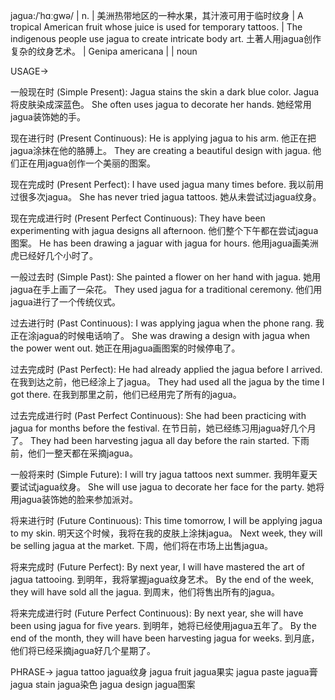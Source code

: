 jagua:/ˈhɑːɡwə/ | n. |  美洲热带地区的一种水果，其汁液可用于临时纹身 | A tropical American fruit whose juice is used for temporary tattoos. |  The indigenous people use jagua to create intricate body art.  土著人用jagua创作复杂的纹身艺术。 |  Genipa americana |  | noun

USAGE->

一般现在时 (Simple Present):
Jagua stains the skin a dark blue color.  Jagua 将皮肤染成深蓝色。
She often uses jagua to decorate her hands. 她经常用jagua装饰她的手。

现在进行时 (Present Continuous):
He is applying jagua to his arm. 他正在把jagua涂抹在他的胳膊上。
They are creating a beautiful design with jagua. 他们正在用jagua创作一个美丽的图案。

现在完成时 (Present Perfect):
I have used jagua many times before. 我以前用过很多次jagua。
She has never tried jagua tattoos. 她从未尝试过jagua纹身。

现在完成进行时 (Present Perfect Continuous):
They have been experimenting with jagua designs all afternoon. 他们整个下午都在尝试jagua图案。
He has been drawing a jaguar with jagua for hours. 他用jagua画美洲虎已经好几个小时了。

一般过去时 (Simple Past):
She painted a flower on her hand with jagua. 她用jagua在手上画了一朵花。
They used jagua for a traditional ceremony. 他们用jagua进行了一个传统仪式。


过去进行时 (Past Continuous):
I was applying jagua when the phone rang.  我正在涂jagua的时候电话响了。
She was drawing a design with jagua when the power went out. 她正在用jagua画图案的时候停电了。

过去完成时 (Past Perfect):
He had already applied the jagua before I arrived. 在我到达之前，他已经涂上了jagua。
They had used all the jagua by the time I got there. 在我到那里之前，他们已经用完了所有的jagua。

过去完成进行时 (Past Perfect Continuous):
She had been practicing with jagua for months before the festival.  在节日前，她已经练习用jagua好几个月了。
They had been harvesting jagua all day before the rain started. 下雨前，他们一整天都在采摘jagua。

一般将来时 (Simple Future):
I will try jagua tattoos next summer.  我明年夏天要试试jagua纹身。
She will use jagua to decorate her face for the party. 她将用jagua装饰她的脸来参加派对。

将来进行时 (Future Continuous):
This time tomorrow, I will be applying jagua to my skin. 明天这个时候，我将在我的皮肤上涂抹jagua。
Next week, they will be selling jagua at the market. 下周，他们将在市场上出售jagua。

将来完成时 (Future Perfect):
By next year, I will have mastered the art of jagua tattooing. 到明年，我将掌握jagua纹身艺术。
By the end of the week, they will have sold all the jagua. 到周末，他们将售出所有的jagua。

将来完成进行时 (Future Perfect Continuous):
By next year, she will have been using jagua for five years. 到明年，她将已经使用jagua五年了。
By the end of the month, they will have been harvesting jagua for weeks. 到月底，他们将已经采摘jagua好几个星期了。


PHRASE->
jagua tattoo  jagua纹身
jagua fruit  jagua果实
jagua paste  jagua膏
jagua stain  jagua染色
jagua design  jagua图案
